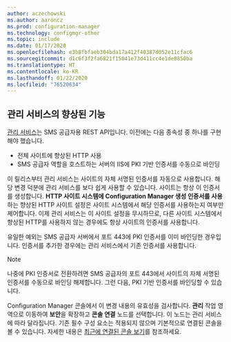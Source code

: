 ```yaml
---
author: aczechowski
ms.author: aaroncz
ms.prod: configuration-manager
ms.technology: configmgr-other
ms.topic: include
ms.date: 01/17/2020
ms.openlocfilehash: e3b8fbfaeb304bda17a412f40387d052e11cfac6
ms.sourcegitcommit: d1c6f3f2fa6821f15041e73d411cc4e1de0850ba
ms.translationtype: HT
ms.contentlocale: ko-KR
ms.lasthandoff: 01/22/2020
ms.locfileid: "76520634"
---
```

## <a name="bkmk_rest"></a> 관리 서비스의 향상된 기능

<!--5728365-->

[관리 서비스](/configmgr/core/plan-design/hierarchy/plan-for-the-sms-provider#bkmk_admin-service)는 SMS 공급자용 REST API입니다. 이전에는 다음 종속성 중 하나를 구현해야 했습니다.

- 전체 사이트에 향상된 HTTP 사용
- SMS 공급자 역할을 호스트하는 서버의 IIS에 PKI 기반 인증서를 수동으로 바인딩

이 릴리스부터 관리 서비스는 사이트의 자체 서명된 인증서를 자동으로 사용합니다. 해당 변경 덕분에 관리 서비스를 보다 쉽게 사용할 수 있습니다. 사이트는 항상 이 인증서를 생성합니다. **HTTP 사이트 시스템에 Configuration Manager 생성 인증서를 사용**하는 향상된 HTTP 사이트 설정은 사이트 시스템에서 해당 인증서를 사용하는지 여부만 제어합니다. 이제 관리 서비스는 이 사이트 설정을 무시하므로, 다른 사이트 시스템에서 향상된 HTTP를 사용하지 않는 경우에도 항상 사이트의 인증서를 사용합니다.

유일한 예외는 SMS 공급자 서버에서 포트 443에 PKI 인증서를 이미 바인딩한 경우입니다. 인증서를 추가한 경우에는 관리 서비스에서 기존 인증서를 사용합니다.

> [!NOTE]
> 나중에 PKI 인증서로 전환하려면 SMS 공급자의 포트 443에서 사이트의 자체 서명된 인증서를 수동으로 바인딩 해제합니다. 그런 다음, PKI 기반 인증서를 바인딩할 수 있습니다.

Configuration Manager 콘솔에서 이 변경 내용의 유효성을 검사합니다. **관리** 작업 영역으로 이동하여 **보안**을 확장하고 **콘솔 연결** 노드를 선택합니다. 이 노드는 관리 서비스에 따라 달라집니다. 기존 필수 구성 요소는 적용되지 않으며 기본적으로 연결된 콘솔을 볼 수 있습니다. 자세한 내용은 [최근에 연결된 콘솔 보기](/sccm/core/servers/manage/admin-console#bkmk_viewconnected)를 참조하세요.
